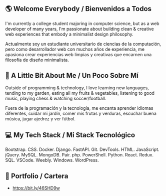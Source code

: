 ## 🌎 Welcome Everybody / Bienvenidos a Todos

I'm currently a college student majoring in computer science, but as a web developer of many years, I'm passionate about building clean & creative web experiences that embody a minimalist design philosophy.

Actualmente soy un estudiante universitario de ciencias de la computación, pero como desarrollador web con muchos años de experiencia, me apasiona crear experiencias web limpias y creativas que encarnen una filosofía de diseño minimalista.

## 🌱 A Little Bit About Me / Un Poco Sobre Mí

Outside of programming & technology, I love learning new languages, tending to my garden, eating all my fruits & vegetables, listening to good music, playing chess & watching soccer/football.

Fuera de la programación y la tecnología, me encanta aprender idiomas diferentes, cuidar mi jardín, comer mis frutas y verduras, escuchar buena música, jugar ajedrez y ver fútbol.

## 💻 My Tech Stack / Mi Stack Tecnológico

Bootstrap. CSS. Docker. Django. FastAPI. Git. DevTools. HTML. JavaScript. jQuery. MySQL. MongoDB. Pair. php. PowerShell. Python. React. Redux. SQL. VSCode. Weebly. Windows. WordPress.

## 🔗 Portfolio / Cartera

- https://bit.ly/46SHD9w
